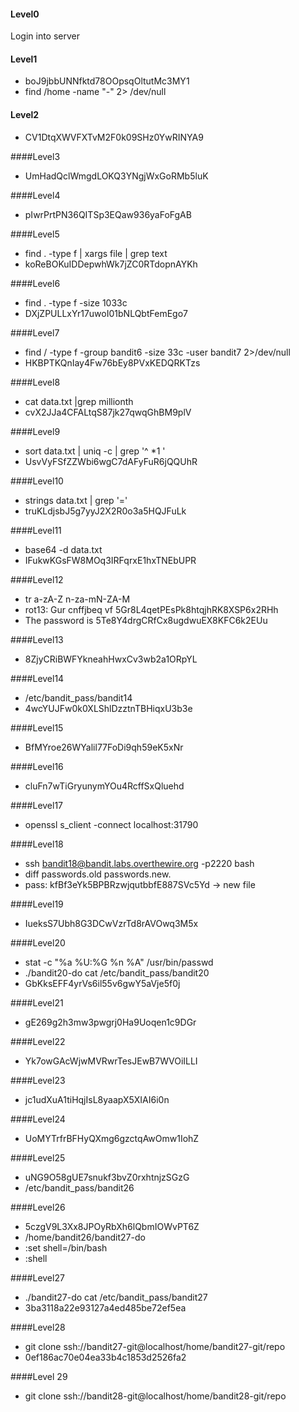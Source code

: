 #### Level0
Login into server

#### Level1
* boJ9jbbUNNfktd78OOpsqOltutMc3MY1
* find /home -name "-" 2> /dev/null

#### Level2
* CV1DtqXWVFXTvM2F0k09SHz0YwRINYA9

####Level3
* UmHadQclWmgdLOKQ3YNgjWxGoRMb5luK

####Level4
* pIwrPrtPN36QITSp3EQaw936yaFoFgAB

####Level5
* find . -type f | xargs file | grep text
* koReBOKuIDDepwhWk7jZC0RTdopnAYKh

####Level6
* find . -type f -size 1033c
* DXjZPULLxYr17uwoI01bNLQbtFemEgo7

####Level7
* find / -type f -group bandit6 -size 33c -user bandit7 2>/dev/null
* HKBPTKQnIay4Fw76bEy8PVxKEDQRKTzs

####Level8
* cat data.txt |grep millionth
* cvX2JJa4CFALtqS87jk27qwqGhBM9plV

####Level9
* sort data.txt | uniq -c | grep '^ *1 '
* UsvVyFSfZZWbi6wgC7dAFyFuR6jQQUhR

####Level10
* strings data.txt | grep '='
* truKLdjsbJ5g7yyJ2X2R0o3a5HQJFuLk

####Level11
* base64 -d data.txt
* IFukwKGsFW8MOq3IRFqrxE1hxTNEbUPR

####Level12
* tr a-zA-Z n-za-mN-ZA-M
* rot13: Gur cnffjbeq vf 5Gr8L4qetPEsPk8htqjhRK8XSP6x2RHh
* The password is 5Te8Y4drgCRfCx8ugdwuEX8KFC6k2EUu

####Level13
* 8ZjyCRiBWFYkneahHwxCv3wb2a1ORpYL

####Level14
* /etc/bandit_pass/bandit14
* 4wcYUJFw0k0XLShlDzztnTBHiqxU3b3e

####Level15
* BfMYroe26WYalil77FoDi9qh59eK5xNr

####Level16
* cluFn7wTiGryunymYOu4RcffSxQluehd

####Level17 
* openssl s_client -connect localhost:31790

####Level18
* ssh bandit18@bandit.labs.overthewire.org -p2220 bash
* diff passwords.old passwords.new.
* pass: kfBf3eYk5BPBRzwjqutbbfE887SVc5Yd -> new file

####Level19
* IueksS7Ubh8G3DCwVzrTd8rAVOwq3M5x

####Level20
* stat -c "%a %U:%G %n %A" /usr/bin/passwd
* ./bandit20-do cat /etc/bandit_pass/bandit20
* GbKksEFF4yrVs6il55v6gwY5aVje5f0j

####Level21
* gE269g2h3mw3pwgrj0Ha9Uoqen1c9DGr

####Level22
* Yk7owGAcWjwMVRwrTesJEwB7WVOiILLI

####Level23
* jc1udXuA1tiHqjIsL8yaapX5XIAI6i0n

####Level24
* UoMYTrfrBFHyQXmg6gzctqAwOmw1IohZ

####Level25
* uNG9O58gUE7snukf3bvZ0rxhtnjzSGzG
* /etc/bandit_pass/bandit26

####Level26
* 5czgV9L3Xx8JPOyRbXh6lQbmIOWvPT6Z
* /home/bandit26/bandit27-do
* :set shell=/bin/bash
* :shell

####Level27
* ./bandit27-do cat /etc/bandit_pass/bandit27
* 3ba3118a22e93127a4ed485be72ef5ea

####Level28
* git clone ssh://bandit27-git@localhost/home/bandit27-git/repo
* 0ef186ac70e04ea33b4c1853d2526fa2

####Level 29
* git clone ssh://bandit28-git@localhost/home/bandit28-git/repo

